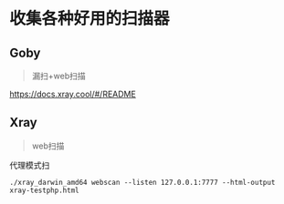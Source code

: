 # 收集各种好用的扫描器

## Goby
>漏扫+web扫描<br>

https://docs.xray.cool/#/README


## Xray
>web扫描

代理模式扫
```
./xray_darwin_amd64 webscan --listen 127.0.0.1:7777 --html-output xray-testphp.html
```
